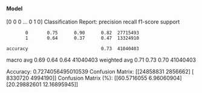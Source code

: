 #### Model
[0 0 0 ... 0 1 0]
Classification Report:
              precision    recall  f1-score   support

           0       0.75      0.90      0.82  27715493
           1       0.64      0.37      0.47  13324910

    accuracy                           0.73  41040403
   macro avg       0.69      0.64      0.64  41040403
weighted avg       0.71      0.73      0.70  41040403

Accuracy: 0.7274056495010539
Confusion Matrix:
[[24858831  2856662]
 [ 8330720  4994190]]
Confusion Matrix (%):
[[60.5716055   6.96060904]
 [20.29882601 12.16895945]]
